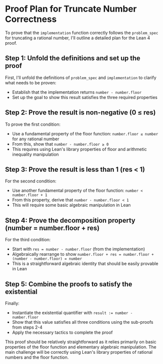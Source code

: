 # Proof Plan for Truncate Number Correctness

To prove that the `implementation` function correctly follows the `problem_spec` for truncating a rational number, I'll outline a detailed plan for the Lean 4 proof.

## Step 1: Unfold the definitions and set up the proof

First, I'll unfold the definitions of `problem_spec` and `implementation` to clarify what needs to be proven:
- Establish that the implementation returns `number - number.floor`
- Set up the goal to show this result satisfies the three required properties

## Step 2: Prove the result is non-negative (0 ≤ res)

To prove the first condition:
- Use a fundamental property of the floor function: `number.floor ≤ number` for any rational number
- From this, show that `number - number.floor ≥ 0`
- This requires using Lean's library properties of floor and arithmetic inequality manipulation

## Step 3: Prove the result is less than 1 (res < 1)

For the second condition:
- Use another fundamental property of the floor function: `number < number.floor + 1`
- From this property, derive that `number - number.floor < 1`
- This will require some basic algebraic manipulation in Lean

## Step 4: Prove the decomposition property (number = number.floor + res)

For the third condition:
- Start with `res = number - number.floor` (from the implementation)
- Algebraically rearrange to show `number.floor + res = number.floor + (number - number.floor) = number`
- This is a straightforward algebraic identity that should be easily provable in Lean

## Step 5: Combine the proofs to satisfy the existential

Finally:
- Instantiate the existential quantifier with `result := number - number.floor`
- Show that this value satisfies all three conditions using the sub-proofs from steps 2-4
- Apply the necessary tactics to complete the proof

This proof should be relatively straightforward as it relies primarily on basic properties of the floor function and elementary algebraic manipulation. The main challenge will be correctly using Lean's library properties of rational numbers and the floor function.